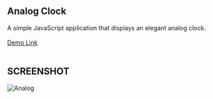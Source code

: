 ## Analog Clock
A simple JavaScript application that displays an elegant analog clock.<br><br>
<a href="https://jo-erl.github.io/AnalogClock/">Demo Link</a><br><br>

## SCREENSHOT
![Analog](https://github.com/user-attachments/assets/63684fbe-b66b-4bc2-8f65-d2dc66a0ed61)

